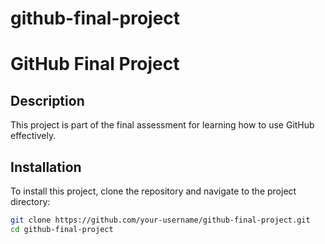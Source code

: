 # github-final-project
# GitHub Final Project

## Description
This project is part of the final assessment for learning how to use GitHub effectively.

## Installation
To install this project, clone the repository and navigate to the project directory:

```bash
git clone https://github.com/your-username/github-final-project.git
cd github-final-project
